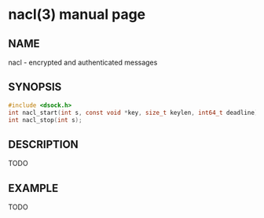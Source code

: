 # nacl(3) manual page

## NAME

nacl - encrypted and authenticated messages

## SYNOPSIS

```c
#include <dsock.h>
int nacl_start(int s, const void *key, size_t keylen, int64_t deadline);
int nacl_stop(int s);
```

## DESCRIPTION

TODO

## EXAMPLE

TODO


